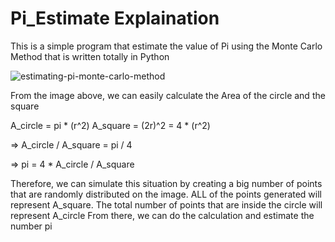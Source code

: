 # Pi_Estimate Explaination

This is a simple program that estimate the value of Pi using the Monte Carlo Method that is written totally in Python

![estimating-pi-monte-carlo-method](https://user-images.githubusercontent.com/83048295/116643492-0c96e880-a926-11eb-89eb-1fbbc41aca95.png)

From the image above, we can easily calculate the Area of the circle and the square

A_circle = pi * (r^2)
A_square = (2r)^2 = 4 * (r^2)

=> A_circle / A_square = pi / 4

=> pi = 4 * A_circle / A_square

Therefore, we can simulate this situation by creating a big number of points that are randomly distributed on the image.
ALL of the points generated will represent A_square. 
The total number of points that are inside the circle will represent A_circle
From there, we can do the calculation and estimate the number pi
